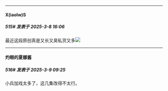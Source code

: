 ﻿
*****

####  X(iaolw)S  
##### 515#       发表于 2025-3-8 16:06

最近这段原创真是又长又臭私货又多<img src="https://static.saraba1st.com/image/smiley/face2017/163.png" referrerpolicy="no-referrer">


*****

####  灼眼的夏娜酱  
##### 516#       发表于 2025-3-9 09:25

小兵加戏太多了，这几集改得不太行。

